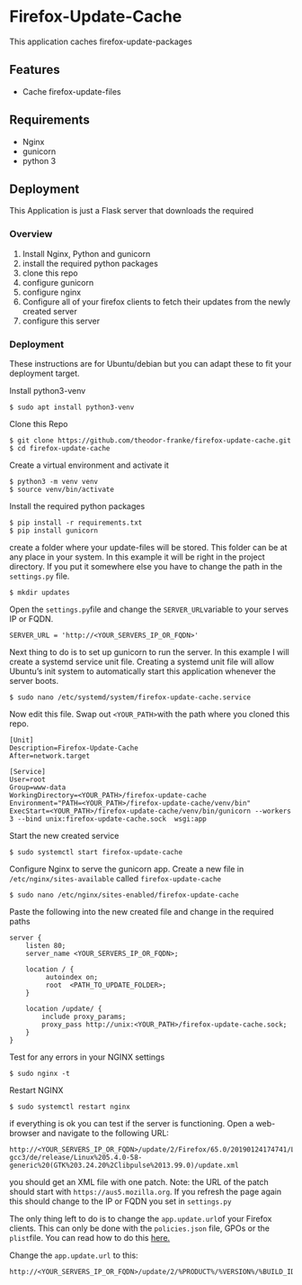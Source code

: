 # Firefox-Update-Cache

This application caches firefox-update-packages

## Features

* Cache firefox-update-files

## Requirements
+ Nginx 
+ gunicorn
+ python 3

## Deployment

This Application is just a Flask server that downloads the required 

### Overview
1. Install Nginx, Python and gunicorn
2. install the required python packages
3. clone this repo
4. configure gunicorn
5. configure nginx
6. Configure all of your firefox clients to fetch their updates from the newly created server
7. configure this server

### Deployment 
These instructions are for Ubuntu/debian but you can adapt these to fit your deployment target. 

Install python3-venv
```
$ sudo apt install python3-venv
```

Clone this Repo
```
$ git clone https://github.com/theodor-franke/firefox-update-cache.git
$ cd firefox-update-cache
```

Create a virtual environment and activate it
```
$ python3 -m venv venv
$ source venv/bin/activate
```

Install the required python packages
```
$ pip install -r requirements.txt
$ pip install gunicorn
```

create a folder where your update-files will be stored. This folder can be at any place in your system. In this example it will be right in the project directory. If you put it somewhere else you have to change the path in the ``settings.py`` file.
```
$ mkdir updates
```

Open the ``settings.py``file and change the ``SERVER_URL``variable to your serves IP or FQDN.

```
SERVER_URL = 'http://<YOUR_SERVERS_IP_OR_FQDN>'
```

Next thing to do is to set up gunicorn to run the server. In this example I will create a systemd service unit file. Creating a systemd unit file will allow Ubuntu’s init system to automatically start this application whenever the server boots.

```
$ sudo nano /etc/systemd/system/firefox-update-cache.service
```

Now edit this file. Swap out ``<YOUR_PATH>``with the path where you cloned this repo.

```
[Unit]
Description=Firefox-Update-Cache
After=network.target

[Service]
User=root
Group=www-data
WorkingDirectory=<YOUR_PATH>/firefox-update-cache
Environment="PATH=<YOUR_PATH>/firefox-update-cache/venv/bin"
ExecStart=<YOUR_PATH>/firefox-update-cache/venv/bin/gunicorn --workers 3 --bind unix:firefox-update-cache.sock  wsgi:app
```

Start the new created service

```
$ sudo systemctl start firefox-update-cache
```

Configure Nginx to serve the gunicorn app. Create a new file in ``/etc/nginx/sites-available`` called ``firefox-update-cache``

```
$ sudo nano /etc/nginx/sites-enabled/firefox-update-cache
```

Paste the following into the new created file and change in the required paths 

```
server {
    listen 80;
    server_name <YOUR_SERVERS_IP_OR_FQDN>;

    location / {
         autoindex on;
         root  <PATH_TO_UPDATE_FOLDER>;
    }
		
    location /update/ {
        include proxy_params;
        proxy_pass http://unix:<YOUR_PATH>/firefox-update-cache.sock;
    }
}
```

Test for any errors in your NGINX settings

```
$ sudo nginx -t
```

Restart NGINX

```
$ sudo systemctl restart nginx
```

if everything is ok you can test if the server is functioning. Open a web-browser and navigate to the following URL:

```
http://<YOUR_SERVERS_IP_OR_FQDN>/update/2/Firefox/65.0/20190124174741/Linux_x86_64-gcc3/de/release/Linux%205.4.0-58-generic%20(GTK%203.24.20%2Clibpulse%2013.99.0)/update.xml
```

you should get an XML file with one patch. Note: the URL of the patch should start with ``https://aus5.mozilla.org``. If you refresh the page again this should change to the IP or FQDN you set in ``settings.py``

The only thing left to do is to change the ``app.update.url``of your Firefox clients. This can only be done with the ``policies.json`` file, GPOs or the ``plist``file. You can read how to do this [here.](https://github.com/mozilla/policy-templates/blob/master/README.md)

Change the ``app.update.url`` to this:

```
http://<YOUR_SERVERS_IP_OR_FQDN>/update/2/%PRODUCT%/%VERSION%/%BUILD_ID%/%BUILD_TARGET%/%LOCALE%/%CHANNEL%/%OS_VERSION%/update.xml
```



